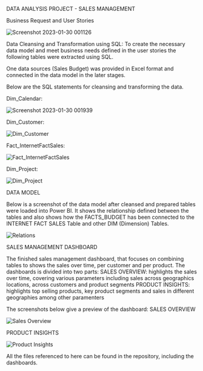 DATA ANALYSIS PROJECT - SALES MANAGEMENT 

Business Request and User Stories

![Screenshot 2023-01-30 001126](https://user-images.githubusercontent.com/107060022/215348581-29d6133c-d006-468c-9d03-9c75e654f105.png)

Data Cleansing and Transformation using SQL: To create the necessary data model and meet business needs defined in the user stories the following tables were extracted using SQL.

One data sources (Sales Budget) was provided in Excel format and connected in the data model in the later stages. 

Below are the SQL statements for cleansing and transforming the data. 

Dim_Calendar:

![Screenshot 2023-01-30 001939](https://user-images.githubusercontent.com/107060022/215348984-d5a61ce2-fc7a-4a9d-bc43-fc104984846e.png)

Dim_Customer:

![Dim_Customer ](https://user-images.githubusercontent.com/107060022/215349292-b1a0f67b-837c-4fd9-934b-f942eeb60781.png)

Fact_InternetFactSales:

![Fact_InternetFactSales](https://user-images.githubusercontent.com/107060022/215349425-a43d50d5-0ba0-4a2b-a55b-6446cea234e3.png)

Dim_Project:

![Dim_Project](https://user-images.githubusercontent.com/107060022/215349334-f417308c-018a-480a-b339-b2071f8dee2a.png)

DATA MODEL

Below is a screenshot of the data model after cleansed and prepared tables were loaded into Power BI. It shows the relationship defined between the tables and also shows how the FACTS_BUDGET has been connected to the INTERNET FACT SALES Table and other DIM (Dimension) Tables.

![Relations](https://user-images.githubusercontent.com/107060022/215349863-0343d692-490c-4da7-8fd3-bf8a9ed08ab0.png)

SALES MANAGEMENT DASHBOARD

The finished sales management dashboard, that focuses on combining tables to shows the sales over time, per customer and per product. The dashboards is divided into two parts:
SALES OVERVIEW: highlights the sales over time, covering various parameters including sales across geographics locations, across customers and product segments
PRODUCT INSIGHTS: highlights top selling products, key product segments and sales in different geographies among other paramenters

The screenshots below give a preview of the dashboard:
SALES OVERVIEW

![Sales Overview ](https://user-images.githubusercontent.com/107060022/215350359-4b720199-af43-46b5-b9bd-2b781b4abe95.png)

PRODUCT INSIGHTS 

![Product Insights ](https://user-images.githubusercontent.com/107060022/215350371-4259995b-c038-4687-b512-9d1404407cf4.png)

All the files referenced to here can be found in the repository, including the dashboards. 
